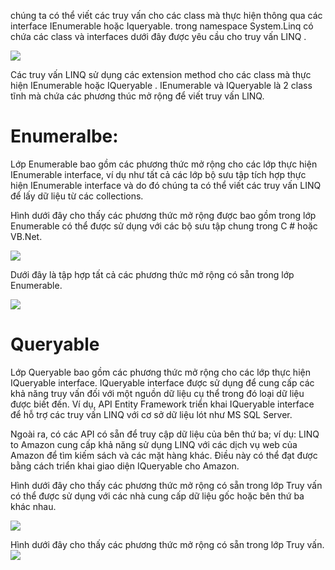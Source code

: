 chúng ta có thể viết các truy vấn cho các class mà thực hiện thông qua các interface IEnumerable<T> hoặc Iqueryable<T>.  trong namespace System.Linq có chứa các class và interfaces dưới đây được yêu cầu cho truy vấn LINQ .
    
![](https://images.viblo.asia/2aab9244-d482-4502-a03d-352ff90459ce.png)
    
    
   Các truy vấn LINQ sử dụng các extension method cho các class mà thực hiện IEnumerable hoặc   IQueryable .  IEnumerable và  IQueryable là 2 class tĩnh mà chứa các phương thúc mở rộng để viết truy vấn LINQ.

# Enumeralbe:

Lớp Enumerable bao gồm các phương thức mở rộng cho các lớp thực hiện IEnumerable<T> interface, ví dụ như tất cả các lớp bộ sưu tập tích hợp thực hiện  IEnumerable <T> interface và do đó chúng ta có thể viết các truy vấn LINQ để lấy dữ liệu từ các collections.

Hình dưới đây cho thấy các phương thức mở rộng được bao gồm trong lớp Enumerable có thể được sử dụng với các bộ sưu tập chung trong C # hoặc VB.Net.
    
![](https://images.viblo.asia/674be77b-cc98-4c4e-9477-534a31d461f3.png)

    
    
Dưới đây là tập hợp tất cả các phương thức mở rộng có sẵn trong lớp Enumerable.
    
![](https://images.viblo.asia/e42cd373-3639-4e25-b1e0-38465689370d.png)


    
# Queryable
  
Lớp Queryable bao gồm các phương thức mở rộng cho các lớp thực hiện IQueryable<T> interface. IQueryable<T> interface được sử dụng để cung cấp các khả năng truy vấn đối với một nguồn dữ liệu cụ thể trong đó loại dữ liệu được biết đến. Ví dụ, API Entity Framework triển khai IQueryable<T> interface để hỗ trợ các truy vấn LINQ với cơ sở dữ liệu lót như MS SQL Server.

Ngoài ra, có các API có sẵn để truy cập dữ liệu của bên thứ ba; ví dụ: LINQ to Amazon cung cấp khả năng sử dụng LINQ với các dịch vụ web của Amazon để tìm kiếm sách và các mặt hàng khác. Điều này có thể đạt được bằng cách triển khai giao diện IQueryable cho Amazon.

Hình dưới đây cho thấy các phương thức mở rộng có sẵn trong lớp Truy vấn có thể được sử dụng với các nhà cung cấp dữ liệu gốc hoặc bên thứ ba khác nhau.
    
![](https://images.viblo.asia/59c152bb-c4a8-4175-9667-390f9db691bf.png)

    
 Hình dưới đây cho thấy các phương thức mở rộng có sẵn trong lớp Truy vấn.
    ![](https://images.viblo.asia/c83bbe70-2afd-44da-a3d7-af399cb09ba4.png)